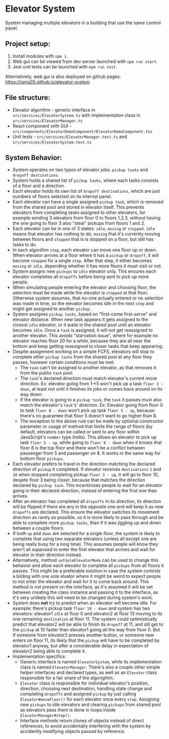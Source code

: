 # Elevator System

System managing multiple elevators in a building that use the same control panel.

## Project setup:

1. Install modules with `npm i`.
2. Web gui can be viewed from dev server launched with `npm run start`.
3. Jest unit tests can be launched with `npm run test`.

Alternatively, web gui is also deployed on github pages: https://ignis05.github.io/elevator-system

## File structure:

- Elevator algorithm - generic interface in `src/services/ElevatorSystem.ts` with implementation class in `src/services/ElevatorManager.ts`
- React component with GUI - `src/components/ElevatorDemoComponent/ElevatorDemoComponent.tsx`
- Unit tests - `src/services/ElevatorManager.test.ts` and `src/services/ElevatorSystem.test.ts`

## System Behavior:

- System operates on two types of elevator jobs: `pickup tasks` and `dropoff destinations`.
- System holds a shared list of `pickup tasks`, where each tasks consists of a floor and a direction.
- Each elevator holds its own list of `dropoff destinations`, which are just numbers of floors selected on its internal panel.
- Each elevator can have a single assigned `pickup task`, which is removed from the shared pool and stored in elevator itself. This prevents elevators from completing tasks assigned to other elevators, for example sending 3 elevators from floor 0 to floors 1,2,3, without having the one going to floor 3 also "steal" pickups from floors 1 and 2.
- Each elevator can be in one of 3 states: `idle`, `moving` or `stopped`. `idle` means that elevator has nothing to do, `moving` that it's currently moving between floors and `stopped` that is is stopped on a floor, but still has tasks to do.
- In each algorithm `step`, each elevator can move one floor up or down. When elevator arrives at a floor where it has a `pickup` or `dropoff`, it will become `stopped` for a single `step`. After that step, it either becomes `moving` or `idle`, depending whether it has more floors it must visit or not.
- System assigns new `pickups` to `idle` elevator only. This ensures each elevator completes all `dropoffs` before being sent to pick up more people.
- When simulating people entering the elevator and choosing floor, the selection must be made while the elevator is `stopped` at that floor. Otherwise system assumes, that no-one actually entered or no selection was made in time, so the elevator becomes idle in the next `step` and might get assigned to another `pickup`.
- System assignes `pickup tasks`, based on "first-come first-serve" and elevator distance. When new task appears it gets assigned to the closest `idle` elevator, or it waits in the shared pool until an elevator becomes `idle`. Once a `task` is assigned, it will not get reassigned to another elevator. This avoids "starvation issue", where for example no elevator reaches floor 20 for a while, because they are all near the bottom and keep getting reassigned to closer tasks that keep appearing.
- Despite assignment working on a simple FCFS, elevators will stop to complete other `pickup tasks` from the shared pool at any floor they passes, hovewer certain conditions must be met:
  - The `task` can't be assigned to another elevator, as that removes it from the public `task` pool.
  - The `task`'s declared direction must match elevator's current move direction. Ex: elevator going from 1->5 won't pick up a task `floor 3 - down`, at least not until it finishes its jobs or comes back around on its way down.
  - If the elevator is going to a `pickup task`, the `task` it passes must also match the elevator's `task`'s' direction. Ex: Elevator going from floor 0 to task `floor 8 - down` won't pick up task `floor 5 - up`, because there's no guarantee that floor 5 doesn't want to go higher than 8.
  - The exception to the above rule can be made by optional constructor parameter or usage of method that limits the range of floors (by default, elevators can be called or sent to any floor within JavaScript's `number` type limits). This allows an elevator to pick up task `floor 5 - up`, while going to `floor 8 - down` when it knows that floor 8 is the top floor and there won't be a conflict between passenger from 5 and passenger on 8. It works in the same way for bottom floor `pickups`.
- Each elevator prefers to travel in the direction matching the declared direction of `pickup` it completed. If elevator receives `destinations` `1` and `10` when stopped completing pickup `floor 3 - up`, it will go to floor 10, despite floor 3 being closer, because that matches the direction declared by `pickup task`. This incentivizes people to wait for an elevator going in their declared direction, instead of entering the first one than arrives.
- After an elevator has completed all `dropoffs` in its direction, its direction will be flipped if there are any in the opposite one and will keep it as new `dropoffs` are declared. This ensure the elevator switches its movement direction as rarely as possible, so it is more likely to pass through and be able to complete more `pickup tasks`, than if it was jiggling up and down between a couple floors.
- If both `up` and `down` are selected for a single floor, the system is likely to complete that using two separate elevators (unless all except one are being really busy for a long time). This assumes people will know they aren't all supposed to enter the first elevator that arrives and wait for elevator in their direction instead.
- Alternatively, method `setSoleElevatorMode` can be used to change this behavior and allow each elevator to complete all `pickups` from all floors it passes. This might be a preferable solution in case the system controls a bilding with one sole elvator where it might be weird to expect people to not enter the elevator and wait for it to come back around. This method is not present on the interface, as it's assumed it will be set between creating the class instance and passing it to the interface, as it's very unlikely this will need to be changed during system's work.
- System does **not** try to predict when an elevator will become idle. For example: there's pickup task `floor 10 - down` and system has two elevators: elevator1 `idle` at floor 0 and elevator2 at floor 13 moving to its one remaining `destination` at floor 11. The system could optimistically predict that elevator2 will be able to finish its `dropoff` at 11, and stil get to the `pickup` at 10 faster than elevator1 going all the way from floor 0. But if someone from elevator2 presses another button, or someone new enters on floor 11, its likely that the `pickup` will have to be completed by elevator1 anyway, but after a considerable delay in expectation of elevator2 being able to complete it.
- Implementation specifics:
  - Generic interface is named `ElevatorSystem`, while its implementation class is named `ElevatorManager`. There's also a couple other simple helper interfaces and declared types, as well as an `Elevator` class responsible for a fair share of the algorightm.
  - `Elevator` class is responsible for individual elevator's position, direction, choosing next destination, handling state change and completing `dropoffs` and assigned `pickup` by just calling `Elevator#moveFloor()` for each elevator once every `step`. Assigning new `pickups` to idle elevators and clearing `pickups` from shared pool as elevators pass them is done in loops inside `ElevatorManager#step()`.
  - Interface methods return clones of objects instead of direct references, to avoid accidentally interfering with the system by accidently modifying objects passed by reference.
